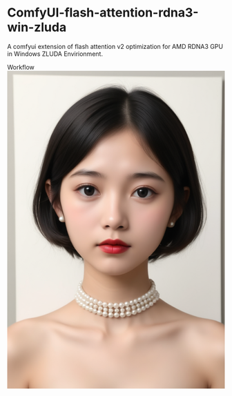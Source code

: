 # ComfyUI-flash-attention-rdna3-win-zluda
A comfyui extension of flash attention v2 optimization for AMD RDNA3 GPU in Windows ZLUDA Envirionment.

Workflow
![Workflow](https://github.com/jiangfeng79/ComfyUI-flash-attention-rdna3-win-zluda/blob/main/workflow/200413_ComfyUI_00001_.png?raw=true)
